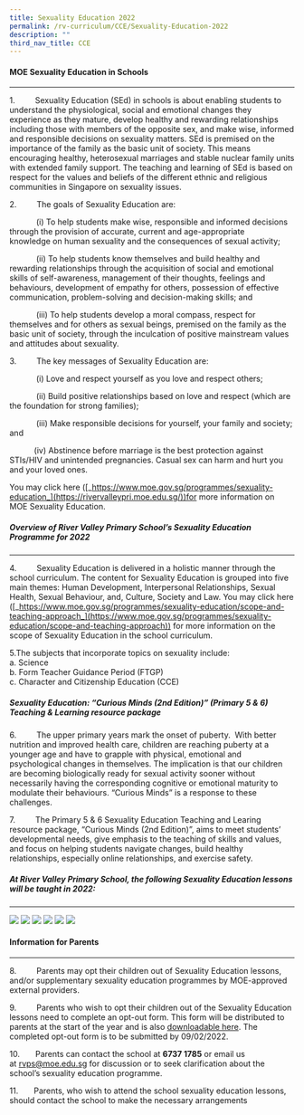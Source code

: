 ```yaml
---
title: Sexuality Education 2022
permalink: /rv-curriculum/CCE/Sexuality-Education-2022
description: ""
third_nav_title: CCE
---
```

#### MOE Sexuality Education in Schools
----------------------------------

  

1.         Sexuality Education (SEd) in schools is about enabling students to understand the physiological, social and emotional changes they experience as they mature, develop healthy and rewarding relationships including those with members of the opposite sex, and make wise, informed and responsible decisions on sexuality matters. SEd is premised on the importance of the family as the basic unit of society. This means encouraging healthy, heterosexual marriages and stable nuclear family units with extended family support. The teaching and learning of SEd is based on respect for the values and beliefs of the different ethnic and religious communities in Singapore on sexuality issues. 

2.         The goals of Sexuality Education are:

            (i) To help students make wise, responsible and informed decisions through the provision of accurate, current and age-appropriate knowledge on human sexuality and the consequences of sexual activity;

            (ii) To help students know themselves and build healthy and rewarding relationships through the acquisition of social and emotional skills of self-awareness, management of their thoughts, feelings and behaviours, development of empathy for others, possession of effective communication, problem-solving and decision-making skills; and

            (iii) To help students develop a moral compass, respect for themselves and for others as sexual beings, premised on the family as the basic unit of society, through the inculcation of positive mainstream values and attitudes about sexuality.  

  

3.         The key messages of Sexuality Education are: 

            (i) Love and respect yourself as you love and respect others;

            (ii) Build positive relationships based on love and respect (which are the foundation for strong families);

            (iii) Make responsible decisions for yourself, your family and society; and

           (iv) Abstinence before marriage is the best protection against STIs/HIV and unintended pregnancies. Casual sex can harm and hurt you and your loved ones. 

You may click here ([_https://www.moe.gov.sg/programmes/sexuality-education_](https://rivervalleypri.moe.edu.sg/))for more information on MOE Sexuality Education. 

  

##### Overview of River Valley Primary School’s Sexuality Education Programme for 2022
--------------------------------------------------------------------------------

  
4.         Sexuality Education is delivered in a holistic manner through the school curriculum. The content for Sexuality Education is grouped into five main themes: Human Development, Interpersonal Relationships, Sexual Health, Sexual Behaviour, and, Culture, Society and Law. You may click here ([_https://www.moe.gov.sg/programmes/sexuality-education/scope-and-teaching-approach_](https://www.moe.gov.sg/programmes/sexuality-education/scope-and-teaching-approach)) for more information on the scope of Sexuality Education in the school curriculum.  
  
5.The subjects that incorporate topics on sexuality include:  
a. Science  
b. Form Teacher Guidance Period (FTGP)  
c. Character and Citizenship Education (CCE)  
  

##### Sexuality Education: “Curious Minds (2nd Edition)” (Primary 5 & 6) Teaching & Learning resource package

  
6.         The upper primary years mark the onset of puberty.  With better nutrition and improved health care, children are reaching puberty at a younger age and have to grapple with physical, emotional and psychological changes in themselves. The implication is that our children are becoming biologically ready for sexual activity sooner without necessarily having the corresponding cognitive or emotional maturity to modulate their behaviours. “Curious Minds” is a response to these challenges.  
  
7.         The Primary 5 & 6 Sexuality Education Teaching and Learing resource package, “Curious Minds (2nd Edition)”, aims to meet students’ developmental needs, give emphasis to the teaching of skills and values, and focus on helping students navigate changes, build healthy relationships, especially online relationships, and exercise safety.  
  

##### At River Valley Primary School, the following Sexuality Education lessons will be taught in 2022: 
--------------------------------------------------------------------------------------------------

![](/images/RV%20Curriculum/Character%20and%20Citizenship%20Ed/Student%20Well%20Being/Sexuality%20Education/photo_6235498026902859924_w.png)
![](/images/RV%20Curriculum/Character%20and%20Citizenship%20Ed/Student%20Well%20Being/Sexuality%20Education/photo_6235498026902859925_w.png)
![](/images/RV%20Curriculum/Character%20and%20Citizenship%20Ed/Student%20Well%20Being/Sexuality%20Education/photo_6235498026902859926_w.png)
![](/images/RV%20Curriculum/Character%20and%20Citizenship%20Ed/Student%20Well%20Being/Sexuality%20Education/photo_6235624698373321291_w.png)
![](/images/RV%20Curriculum/Character%20and%20Citizenship%20Ed/Student%20Well%20Being/Sexuality%20Education/photo_6235498026902859927_w.png)
![](/images/RV%20Curriculum/Character%20and%20Citizenship%20Ed/Student%20Well%20Being/Sexuality%20Education/photo_6235498026902859929_w.png)

#### Information for Parents
-----------------------

  
8.         Parents may opt their children out of Sexuality Education lessons, and/or supplementary sexuality education programmes by MOE-approved external providers.  
  
9.         Parents who wish to opt their children out of the Sexuality Education lessons need to complete an opt-out form. This form will be distributed to parents at the start of the year and is also [downloadable here](/files/RV%20Curriculum/CCE/Student%20Well%20Being/RVPS_parents%20opt-out%20form%202022.pdf). The completed opt-out form is to be submitted by 09/02/2022.  
  
10.       Parents can contact the school at **6737 1785** or email us at [rvps@moe.edu.sg](mailto:rvps@moe.edu.sg) for discussion or to seek clarification about the school’s sexuality education programme.  
  
11.       Parents, who wish to attend the school sexuality education lessons, should contact the school to make the necessary arrangements